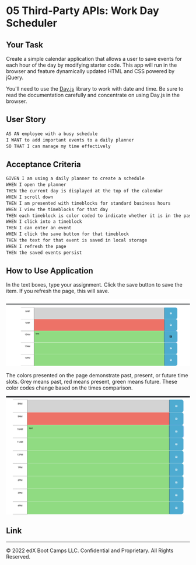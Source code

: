 # 05 Third-Party APIs: Work Day Scheduler

## Your Task

Create a simple calendar application that allows a user to save events for each hour of the day by modifying starter code. This app will run in the browser and feature dynamically updated HTML and CSS powered by jQuery.

You'll need to use the [Day.js](https://day.js.org/en/) library to work with date and time. Be sure to read the documentation carefully and concentrate on using Day.js in the browser.

## User Story

```md
AS AN employee with a busy schedule
I WANT to add important events to a daily planner
SO THAT I can manage my time effectively
```

## Acceptance Criteria

```md
GIVEN I am using a daily planner to create a schedule
WHEN I open the planner
THEN the current day is displayed at the top of the calendar
WHEN I scroll down
THEN I am presented with timeblocks for standard business hours
WHEN I view the timeblocks for that day
THEN each timeblock is color coded to indicate whether it is in the past, present, or future
WHEN I click into a timeblock
THEN I can enter an event
WHEN I click the save button for that timeblock
THEN the text for that event is saved in local storage
WHEN I refresh the page
THEN the saved events persist
```

## How to Use Application

In the text boxes, type your assignment. Click the save button to save the item. If you refresh the page, this will save. 

![Click to save](./Assets/saveText.png)

The colors presented on the page demonstrate past, present, or future time slots. Grey means past, red means present, green means future. These color codes change based on the times comparison.

![Timing coloring](./Assets/color.png)

## Link

- - -
© 2022 edX Boot Camps LLC. Confidential and Proprietary. All Rights Reserved.
